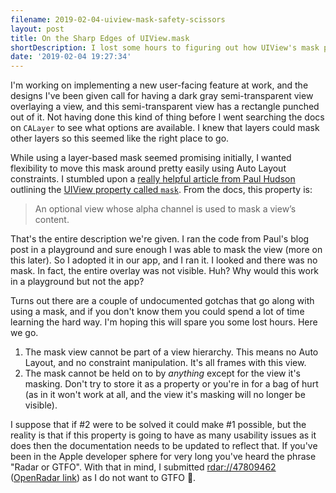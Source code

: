 ```yaml
---
filename: 2019-02-04-uiview-mask-safety-scissors
layout: post
title: On the Sharp Edges of UIView.mask
shortDescription: I lost some hours to figuring out how UIView's mask property works. Hopefully this will save you some time if you come across that property as well.
date: '2019-02-04 19:27:34'
---
```

I'm working on implementing a new user-facing feature at work, and the designs I've been given call for having a dark gray semi-transparent view overlaying a view, and this semi-transparent view has a rectangle punched out of it. Not having done this kind of thing before I went searching the docs on `CALayer` to see what options are available. I knew that layers could mask other layers so this seemed like the right place to go.

While using a layer-based mask seemed promising initially, I wanted flexibility to move this mask around pretty easily using Auto Layout constraints. I stumbled upon a [really helpful article from Paul Hudson](https://www.hackingwithswift.com/example-code/uikit/how-to-mask-one-uiview-using-another-uiview) outlining the [UIView property called `mask`](https://developer.apple.com/documentation/uikit/uiview/1622557-mask). From the docs, this property is:

> An optional view whose alpha channel is used to mask a view’s content.

That's the entire description we're given. I ran the code from Paul's blog post in a playground and sure enough I was able to mask the view (more on this later). So I adopted it in our app, and I ran it. I looked and there was no mask. In fact, the entire overlay was not visible. Huh? Why would this work in a playground but not the app?

Turns out there are a couple of undocumented gotchas that go along with using a mask, and if you don't know them you could spend a lot of time learning the hard way. I'm hoping this will spare you some lost hours. Here we go.

1. The mask view cannot be part of a view hierarchy. This means no Auto Layout, and no constraint manipulation. It's all frames with this view.
2. The mask cannot be held on to by _anything_ except for the view it's masking. Don't try to store it as a property or you're in for a bag of hurt (as in it won't work at all, and the view it's masking will no longer be visible).

I suppose that if #2 were to be solved it could make #1 possible, but the reality is that if this property is going to have as many usability issues as it does then the documentation needs to be updated to reflect that. If you've been in the Apple developer sphere for very long you've heard the phrase "Radar or GTFO". With that in mind, I submitted [rdar://47809462](rdar://47809462) ([OpenRadar link](http://www.openradar.me/radar?id=6100860425732096)) as I do not want to GTFO 🙂.
